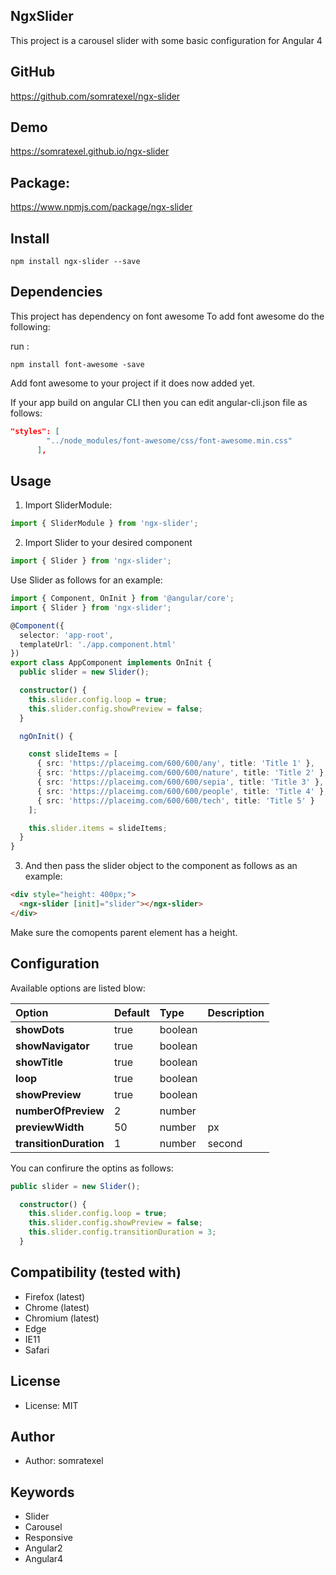 ## NgxSlider

This project is a carousel slider with some basic configuration for Angular 4

## GitHub
https://github.com/somratexel/ngx-slider

## Demo
https://somratexel.github.io/ngx-slider

## Package:
https://www.npmjs.com/package/ngx-slider

## Install
```
npm install ngx-slider --save
```
## Dependencies

This project has dependency on font awesome
To add font awesome do the following:

run : 
```
npm install font-awesome -save
```

Add font awesome to your project if it does now added yet.

If your app build on angular CLI then you can edit angular-cli.json file as follows:

```json
"styles": [
        "../node_modules/font-awesome/css/font-awesome.min.css"
      ],
```

## Usage

1. Import SliderModule:

```ts
import { SliderModule } from 'ngx-slider';
```

2. Import Slider to your desired component

```ts
import { Slider } from 'ngx-slider';
```

Use Slider as follows for an example:

```ts
import { Component, OnInit } from '@angular/core';
import { Slider } from 'ngx-slider';

@Component({
  selector: 'app-root',
  templateUrl: './app.component.html'
})
export class AppComponent implements OnInit {
  public slider = new Slider();

  constructor() {
    this.slider.config.loop = true;
    this.slider.config.showPreview = false;
  }

  ngOnInit() {

    const slideItems = [
      { src: 'https://placeimg.com/600/600/any', title: 'Title 1' },
      { src: 'https://placeimg.com/600/600/nature', title: 'Title 2' },
      { src: 'https://placeimg.com/600/600/sepia', title: 'Title 3' },
      { src: 'https://placeimg.com/600/600/people', title: 'Title 4' },
      { src: 'https://placeimg.com/600/600/tech', title: 'Title 5' }
    ];

    this.slider.items = slideItems;
  }
}
```

3. And then pass the slider object to the component as follows as an example:

```html
<div style="height: 400px;">
  <ngx-slider [init]="slider"></ngx-slider>
</div>
```
 Make sure the comopents parent element has a height.


## Configuration

Available options are listed blow:

| Option        | Default       | Type   | Description  |
| :------------ | :------------ | :----- | :--------- |
| __showDots__ | true | boolean | |
| __showNavigator__ | true | boolean | |
| __showTitle__ | true | boolean | |
| __loop__ | true | boolean | |
| __showPreview__ | true | boolean | | 
| __numberOfPreview__ | 2 | number | |
| __previewWidth__ | 50 | number | px |
| __transitionDuration__ | 1 | number | second |

You can confirure the optins as follows:

```ts
public slider = new Slider();

  constructor() {
    this.slider.config.loop = true;
    this.slider.config.showPreview = false;
    this.slider.config.transitionDuration = 3;
  }
```

## Compatibility (tested with)
* Firefox (latest)
* Chrome (latest)
* Chromium (latest)
* Edge
* IE11
* Safari

## License
* License: MIT

## Author
* Author: somratexel

## Keywords
* Slider
* Carousel
* Responsive
* Angular2
* Angular4

